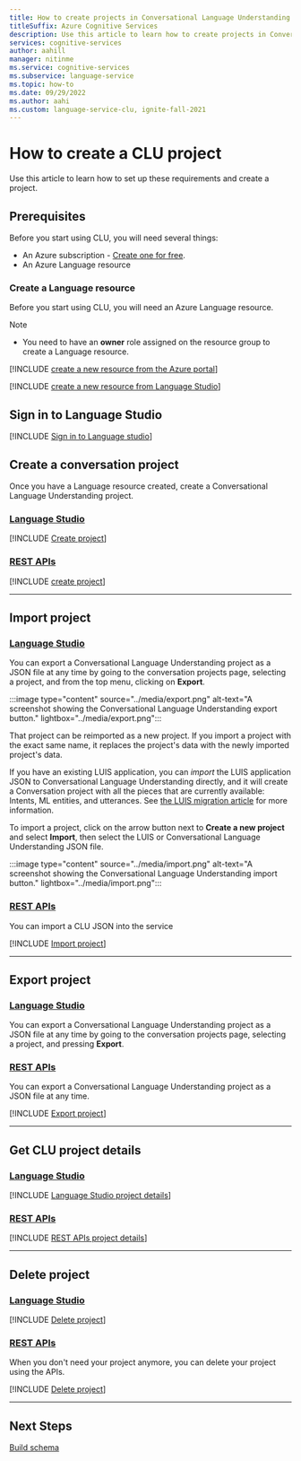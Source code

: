 ```yaml
---
title: How to create projects in Conversational Language Understanding
titleSuffix: Azure Cognitive Services
description: Use this article to learn how to create projects in Conversational Language Understanding.
services: cognitive-services
author: aahill
manager: nitinme
ms.service: cognitive-services
ms.subservice: language-service
ms.topic: how-to
ms.date: 09/29/2022
ms.author: aahi
ms.custom: language-service-clu, ignite-fall-2021
---
```


# How to create a CLU project

Use this article to learn how to set up these requirements and create a project. 


## Prerequisites

Before you start using CLU, you will need several things:

* An Azure subscription - [Create one for free](https://azure.microsoft.com/free/cognitive-services).
* An Azure Language resource 

### Create a Language resource 

Before you start using CLU, you will need an Azure Language resource.

> [!NOTE]
>  * You need to have an **owner** role assigned on the resource group to create a Language resource.

[!INCLUDE [create a new resource from the Azure portal](../includes/resource-creation-azure-portal.md)]

[!INCLUDE [create a new resource from Language Studio](../includes/resource-creation-language-studio.md)]


## Sign in to Language Studio

[!INCLUDE [Sign in to Language studio](../includes/language-studio/sign-in-studio.md)]

## Create a conversation project

Once you have a Language resource created, create a Conversational Language Understanding project. 

### [Language Studio](#tab/language-studio)

[!INCLUDE [Create project](../includes/language-studio/create-project.md)]

### [REST APIs](#tab/rest-api)

[!INCLUDE [create project](../includes/rest-api/create-project.md)]

---

## Import project

### [Language Studio](#tab/language-studio)

You can export a Conversational Language Understanding project as a JSON file at any time by going to the conversation projects page, selecting a project, and from the top menu, clicking on **Export**.

:::image type="content" source="../media/export.png" alt-text="A screenshot showing the Conversational Language Understanding export button." lightbox="../media/export.png":::

That project can be reimported as a new project. If you import a project with the exact same name, it replaces the project's data with the newly imported project's data.

If you have an existing LUIS application, you can _import_ the LUIS application JSON to Conversational Language Understanding directly, and it will create a Conversation project with all the pieces that are currently available: Intents, ML entities, and utterances. See [the LUIS migration article](../how-to/migrate-from-luis.md) for more information.

To import a project, click on the arrow button next to **Create a new project** and select **Import**, then select the LUIS or Conversational Language Understanding JSON file.

:::image type="content" source="../media/import.png" alt-text="A screenshot showing the Conversational Language Understanding import button." lightbox="../media/import.png":::

### [REST APIs](#tab/rest-api)

You can import a CLU JSON into the service

[!INCLUDE [Import project](../includes/rest-api/import-project.md)]

---

## Export project

### [Language Studio](#tab/Language-Studio)

You can export a Conversational Language Understanding project as a JSON file at any time by going to the conversation projects page, selecting a project, and pressing **Export**.

### [REST APIs](#tab/rest-apis)

You can export a Conversational Language Understanding project as a JSON file at any time.

[!INCLUDE [Export project](../includes/rest-api/export-project.md)]

---

## Get CLU project details

### [Language Studio](#tab/language-studio)

[!INCLUDE [Language Studio project details](../includes/language-studio/project-details.md)]

### [REST APIs](#tab/rest-api)

[!INCLUDE [REST APIs project details](../includes/rest-api/project-details.md)]

---

## Delete project 

### [Language Studio](#tab/language-studio)

[!INCLUDE [Delete project](../includes/language-studio/delete-project.md)]

### [REST APIs](#tab/rest-api)

When you don't need your project anymore, you can delete your project using the APIs.

[!INCLUDE [Delete project](../includes/rest-api/delete-project.md)]

---

## Next Steps

[Build schema](./build-schema.md)

